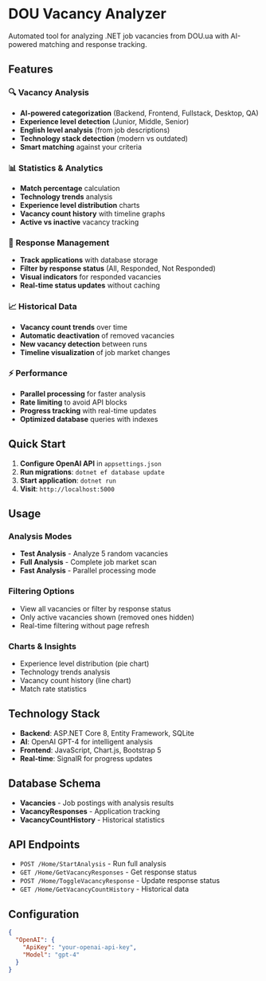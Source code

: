 # DOU Vacancy Analyzer

Automated tool for analyzing .NET job vacancies from DOU.ua with AI-powered matching and response tracking.

## Features

### 🔍 **Vacancy Analysis**
- **AI-powered categorization** (Backend, Frontend, Fullstack, Desktop, QA)
- **Experience level detection** (Junior, Middle, Senior)
- **English level analysis** (from job descriptions)
- **Technology stack detection** (modern vs outdated)
- **Smart matching** against your criteria

### 📊 **Statistics & Analytics**
- **Match percentage** calculation
- **Technology trends** analysis
- **Experience level distribution** charts
- **Vacancy count history** with timeline graphs
- **Active vs inactive** vacancy tracking

### 🎯 **Response Management**
- **Track applications** with database storage
- **Filter by response status** (All, Responded, Not Responded)
- **Visual indicators** for responded vacancies
- **Real-time status updates** without caching

### 📈 **Historical Data**
- **Vacancy count trends** over time
- **Automatic deactivation** of removed vacancies
- **New vacancy detection** between runs
- **Timeline visualization** of job market changes

### ⚡ **Performance**
- **Parallel processing** for faster analysis
- **Rate limiting** to avoid API blocks
- **Progress tracking** with real-time updates
- **Optimized database** queries with indexes

## Quick Start

1. **Configure OpenAI API** in `appsettings.json`
2. **Run migrations**: `dotnet ef database update`
3. **Start application**: `dotnet run`
4. **Visit**: `http://localhost:5000`

## Usage

### Analysis Modes
- **Test Analysis** - Analyze 5 random vacancies
- **Full Analysis** - Complete job market scan
- **Fast Analysis** - Parallel processing mode

### Filtering Options
- View all vacancies or filter by response status
- Only active vacancies shown (removed ones hidden)
- Real-time filtering without page refresh

### Charts & Insights
- Experience level distribution (pie chart)
- Technology trends analysis
- Vacancy count history (line chart)
- Match rate statistics

## Technology Stack

- **Backend**: ASP.NET Core 8, Entity Framework, SQLite
- **AI**: OpenAI GPT-4 for intelligent analysis
- **Frontend**: JavaScript, Chart.js, Bootstrap 5
- **Real-time**: SignalR for progress updates

## Database Schema

- **Vacancies** - Job postings with analysis results
- **VacancyResponses** - Application tracking
- **VacancyCountHistory** - Historical statistics

## API Endpoints

- `POST /Home/StartAnalysis` - Run full analysis
- `GET /Home/GetVacancyResponses` - Get response status
- `POST /Home/ToggleVacancyResponse` - Update response status
- `GET /Home/GetVacancyCountHistory` - Historical data

## Configuration

```json
{
  "OpenAI": {
    "ApiKey": "your-openai-api-key",
    "Model": "gpt-4"
  }
}
```